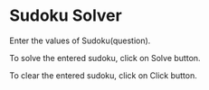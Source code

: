 # Sudoku Solver 

Enter the values of Sudoku(question).

To solve the entered sudoku, click on Solve button.

To clear the entered sudoku, click on Click button.

